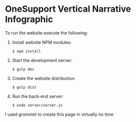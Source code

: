 # OneSupport Vertical Narrative Infographic

To run the website execute the following:

  1. Install website NPM modules:

      ```
      $ npm install
      ```

  2. Start the development server:

      ```
      $ gulp dev
      ```

  3. Create the website distribution:

      ```
      $ gulp dist
      ```

  4. Run the back-end server:

      ```
      $ node server/server.js
      ```

I used grommet to create this page in virtually no time
